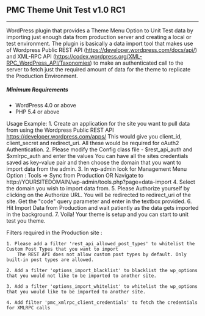 ## PMC Theme Unit Test v1.0 RC1
---------------------------------

WordPress plugin that provides a Theme Menu Option to Unit Test data by importing just enough data from production server and creating a local or test environment.
The plugin is basically a data import tool that makes use of Wordpress Public REST API (https://developer.wordpress.com/docs/api/) and XML-RPC API (https://codex.wordpress.org/XML-RPC_WordPress_API/Taxonomies)
to make an authenticated call to the server to fetch just the required amount of data for the theme to replicate the Production Environment.

##### **Minimum Requirements**
- WordPress 4.0 or above
- PHP 5.4 or above

Usage Example:
    1. Create an application for the site you want to pull data from using the Wordpress Public REST API
        https://developer.wordpress.com/apps/
        This would give you client_id, client_secret and redirect_uri.
        All these would be required for oAuth2 Authentication.
    2. Please modify the Config class file - $rest_api_auth and $xmlrpc_auth and enter the values
        You can have all the sites credentials saved as key-value pair and then choose the domain that you want to import data from the admin.
    3. In wp-admin look for Management Menu Option :  Tools => Sync from Production 
                OR 
        Navigate to http://YOURSITEDOMAIN/wp-admin/tools.php?page=data-import 
    4. Select the domain you wish to import data from.
    5. Please Authorize yourself by clicking on the Authorize URL. You will be redirected to redirect_uri of the site. Get the "code" query parameter and enter in the textbox provided.
    6. Hit Import Data from Production and wait patiently as the data gets imported in the background.
    7. Voila! Your theme is setup and you can start to unit test you theme.

Filters required in the Production site : 

    1. Please add a filter 'rest_api_allowed_post_types' to whitelist the Custom Post Types that you want to import
        The REST API does not allow custom post types by default. Only built-in post types are allowed.
    
    2. Add a filter 'options_import_blacklist' to blacklist the wp_options that you would not like to be imported to another site.
    
    3. Add a filter 'options_import_whitelist' to whitelist the wp_options that you would like to be imported to another site.
    
    4. Add filter 'pmc_xmlrpc_client_credentials' to fetch the credentials for XMLRPC calls
    
    
  
